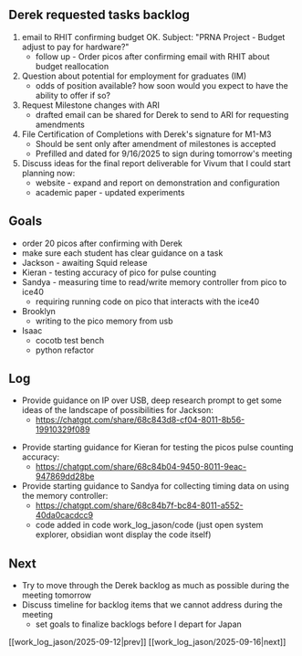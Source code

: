 ## Derek requested tasks backlog
1. email to RHIT confirming budget OK. Subject: "PRNA Project - Budget adjust to pay for hardware?"
	* follow up - Order picos after confirming email with RHIT about budget reallocation
2. Question about potential for employment for graduates (IM)
	* odds of position available? how soon would you expect to have the ability to offer if so?
3. Request Milestone changes with ARI
	* drafted email can be shared for Derek to send to ARI for requesting amendments
4. File Certification of Completions with Derek's signature for M1-M3
	* Should be sent only after amendment of milestones is accepted
	* Prefilled and dated for 9/16/2025 to sign during tomorrow's meeting
5. Discuss ideas for the final report deliverable for Vivum that I could start planning now:
	* website - expand and report on demonstration and configuration
	* academic paper - updated experiments
## Goals
* order 20 picos after confirming with Derek
* make sure each student has clear guidance on a task
* Jackson - awaiting Squid release
* Kieran - testing accuracy of pico for pulse counting 
* Sandya - measuring time to read/write memory controller from pico to ice40
	* requiring running code on pico that interacts with the ice40
* Brooklyn
	* writing to the pico memory from usb
* Isaac
	* cocotb test bench
	* python refactor
## Log
- Provide guidance on IP over USB, deep research prompt to get some ideas of the landscape of possibilities for Jackson: 
	- https://chatgpt.com/share/68c843d8-cf04-8011-8b56-19910329f089
* Provide starting guidance for Kieran for testing the picos pulse counting accuracy:
	* https://chatgpt.com/share/68c84b04-9450-8011-9eac-947869dd28be
* Provide starting guidance to Sandya for collecting timing data on using the memory controller: 
	* https://chatgpt.com/share/68c84b7f-bc84-8011-a552-40da0cacdcc9
	* code added in code work_log_jason/code (just open system explorer, obsidian wont display the code itself)
## Next
- Try to move through the Derek backlog as much as possible during the meeting tomorrow
- Discuss timeline for backlog items that we cannot address during the meeting
	- set goals to finalize backlogs before I depart for Japan

[[work_log_jason/2025-09-12|prev]] [[work_log_jason/2025-09-16|next]]
